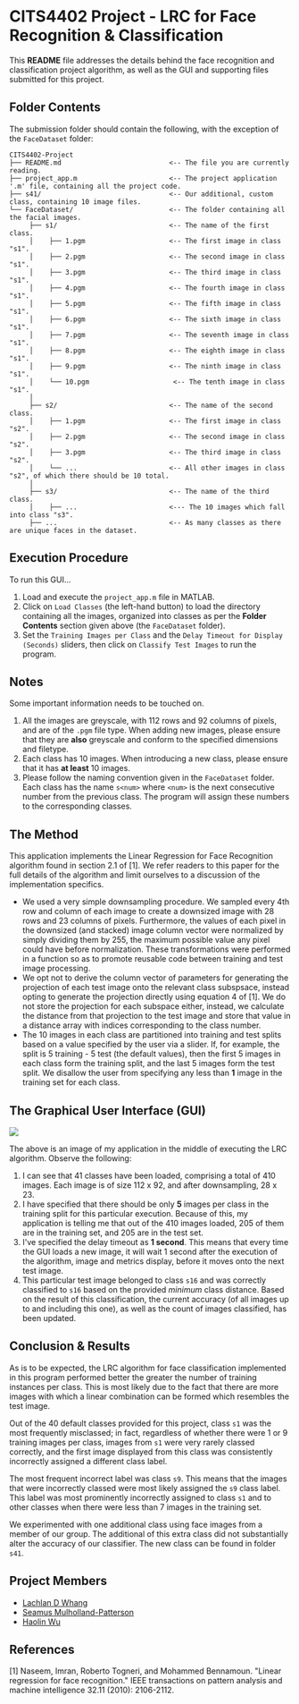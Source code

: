 # CITS4402 Project - LRC for Face Recognition & Classification

This **README** file addresses the details behind the face recognition and classification project algorithm, as well as the GUI and supporting files submitted for this project.

## Folder Contents

The submission folder should contain the following, with the exception of the `FaceDataset` folder:

```
CITS4402-Project
├── README.md                           <-- The file you are currently reading.                     
├── project_app.m                       <-- The project application '.m' file, containing all the project code.
├── s41/                                <-- Our additional, custom class, containing 10 image files.
└── FaceDataset/                        <-- The folder containing all the facial images.
     ├── s1/                            <-- The name of the first class.
     │    ├── 1.pgm                     <-- The first image in class "s1".
     │    ├── 2.pgm                     <-- The second image in class "s1".
     │    ├── 3.pgm                     <-- The third image in class "s1".
     │    ├── 4.pgm                     <-- The fourth image in class "s1".
     │    ├── 5.pgm                     <-- The fifth image in class "s1".
     │    ├── 6.pgm                     <-- The sixth image in class "s1".
     │    ├── 7.pgm                     <-- The seventh image in class "s1".
     │    ├── 8.pgm                     <-- The eighth image in class "s1".
     │    ├── 9.pgm                     <-- The ninth image in class "s1".
     │    └── 10.pgm                     <-- The tenth image in class "s1".
     │
     ├── s2/                            <-- The name of the second class.
     │    ├── 1.pgm                     <-- The first image in class "s2".
     │    ├── 2.pgm                     <-- The second image in class "s2".
     │    ├── 3.pgm                     <-- The third image in class "s2".
     │    └── ...                       <-- All other images in class "s2", of which there should be 10 total.
     │
     ├── s3/                            <-- The name of the third class.
     │    ├── ...                       <--- The 10 images which fall into class "s3".
     ├── ...                            <-- As many classes as there are unique faces in the dataset.
```

## Execution Procedure

To run this GUI...

1. Load and execute the `project_app.m` file in MATLAB.
2. Click on `Load Classes` (the left-hand button) to load the directory containing all the images, organized into classes as per the **Folder Contents** section given above (the `FaceDataset` folder).
3. Set the `Training Images per Class` and the `Delay Timeout for Display (Seconds)` sliders, then click on `Classify Test Images` to run the program.

## Notes

Some important information needs to be touched on.

1. All the images are greyscale, with 112 rows and 92 columns of pixels, and are of the `.pgm` file type. When adding new images, please ensure that they are **also** greyscale and conform to the specified dimensions and filetype.
2. Each class has 10 images. When introducing a new class, please ensure that it has **at least** 10 images.
3. Please follow the naming convention given in the `FaceDataset` folder. Each class has the name `s<num>` where `<num>` is the next consecutive number from the previous class. The program will assign these numbers to the corresponding classes.

## The Method

This application implements the Linear Regression for Face Recognition algorithm found in section 2.1 of \[1\]. We refer readers to this paper for the full details of the algorithm and limit ourselves to a discussion of the implementation specifics.

- We used a very simple downsampling procedure. We sampled every 4th row and column of each image to create a downsized image with 28 rows and 23 columns of pixels. Furthermore, the values of each pixel in the downsized (and stacked) image column vector were normalized by simply dividing them by 255, the maximum possible value any pixel could have before normalization. These transformations were performed in a function so as to promote reusable code between training and test image processing.
- We opt not to derive the column vector of parameters for generating the projection of each test image onto the relevant class subspsace, instead opting to generate the projection directly using equation 4 of \[1\]. We do not store the projection for each subspace either, instead, we calculate the distance from that projection to the test image and store that value in a distance array with indices corresponding to the class number.
- The 10 images in each class are partitioned into training and test splits based on a value specified by the user via a slider. If, for example, the split is 5 training - 5 test (the default values), then the first 5 images in each class form the training split, and the last 5 images form the test split. We disallow the user from specifying any less than **1** image in the training set for each class.

## The Graphical User Interface (GUI)

<image src="https://cdn.discordapp.com/attachments/823141543195050017/843376775266172958/gui_screenshot.png">

The above is an image of my application in the middle of executing the LRC algorithm. Observe the following:

1. I can see that 41 classes have been loaded, comprising a total of 410 images. Each image is of size 112 x 92, and after downsampling, 28 x 23.
2. I have specified that there should be only **5** images per class in the training split for this particular execution. Because of this, my application is telling me that out of the 410 images loaded, 205 of them are in the training set, and 205 are in the test set.
3. I've specified the delay timeout as **1 second**. This means that every time the GUI loads a new image, it will wait 1 second after the execution of the algorithm, image and metrics display, before it moves onto the next test image.
4. This particular test image belonged to class `s16` and was correctly classified to `s16` based on the provided *minimum* class distance. Based on the result of this classification, the current accuracy (of all images up to and including this one), as well as the count of images classified, has been updated.

## Conclusion & Results

As is to be expected, the LRC algorithm for face classification implemented in this program performed better the greater the number of training instances per class. This is most likely due to the fact that there are more images with which a linear combination can be formed which resembles the test image.

Out of the 40 default classes provided for this project, class `s1` was the most frequently misclassed; in fact, regardless of whether there were 1 or 9 training images per class, images from `s1` were very rarely classed correctly, and the first image displayed from this class was consistently incorrectly assigned a different class label.

The most frequent incorrect label was class `s9`. This means that the images that were incorrectly classed were most likely assigned the `s9` class label. This label was most prominently incorrectly assigned to class `s1` and to other classes when there were less than 7 images in the training set.

We experimented with one additional class using face images from a member of our group. The additional of this extra class did not substantially alter the accuracy of our classifier. The new class can be found in folder `s41`.

## Project Members

- [Lachlan D Whang](https://github.com/ForsakenIdol)
- [Seamus Mulholland-Patterson](https://github.com/Seamooo)
- [Haolin Wu](https://github.com/Dragonite)

## References

\[1\] Naseem, Imran, Roberto Togneri, and Mohammed Bennamoun. "Linear regression for face recognition." IEEE transactions on pattern analysis and machine intelligence 32.11 (2010): 2106-2112.
